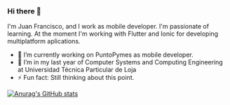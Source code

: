 ### Hi there 👋

I'm Juan Francisco, and I work as mobile developer. I'm passionate of learning. At the moment I'm working with Flutter and Ionic for developing multiplatform aplications. 

- 🔭 I’m currently working on PuntoPymes as mobile developer.
- 🌱 I’m in my last year of Computer Systems and Computing Engineering at Universidad Técnica Particular de Loja
- ⚡ Fun fact: Still thinking about this point.

[![Anurag's GitHub stats](https://github-readme-stats.vercel.app/api?username=JuanFCVal)](https://github.com/anuraghazra/github-readme-stats)

